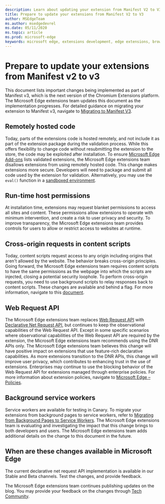 ```yaml
---
description: Learn about updating your extension from Manifest V2 to V3
title: Prepare to update your extensions from Manifest V2 to V3
author: MSEdgeTeam
ms.author: msedgedevrel
ms.date: 05/11/2020
ms.topic: article
ms.prod: microsoft-edge
keywords: microsoft edge, extensions development, edge extensions, browser extensions, addons, developer, manifest v3, migrate to manifest v3
---
```

# Prepare to update your extensions from Manifest v2 to v3

This document lists important changes being implemented as part of Manifest v3, which is the next version of the Chromium Extensions platform.  The Microsoft Edge extensions team updates this document as the implementation progresses.  For detailed guidance on migrating your extension to Manifest v3, navigate to [Migrating to Manifest V3](https://developer.chrome.com/docs/extensions/mv3/mv3-migration-checklist).


<!-- ====================================================================== -->
## Remotely hosted code

Today, parts of the extensions code is hosted remotely, and not include it as part of the extension package during the validation process.  While this offers flexibility to change code without resubmitting the extension to the store, the code may be exploited after installation.  To ensure [Microsoft Edge Add-ons](https://microsoftedge.microsoft.com/addons) lists validated extensions, the Microsoft Edge extensions team disallows extensions from using remotely hosted code.  This change makes extensions more secure.  Developers will need to package and submit all code used by the extension for validation.  Alternatively, you may use the `eval()` function in a [sandboxed environment](https://developer.chrome.com/docs/extensions/mv2/sandboxingEval).


<!-- ====================================================================== -->
## Run-time host permissions

At installation time, extensions may request blanket permissions to access all sites and content.  These permissions allow extensions to operate with minimum intervention, and create a risk to user privacy and security.  To improve transparency, the Microsoft Edge extensions team provides controls for users to allow or restrict access to websites at runtime.


<!-- ====================================================================== -->
## Cross-origin requests in content scripts

Today, content scripts request access to any origin including origins that aren't allowed by the website.  The behavior breaks cross-origin principles.  Going forward, the Microsoft Edge extensions team requires content scripts to have the same permissions as the webpage into which the scripts are injected, closing a potential security loophole.  To perform cross-origin requests, you need to use background scripts to relay responses back to content scripts.  These changes are available and behind a flag.  For more information, navigate to this [document](https://www.chromium.org/Home/chromium-security/extension-content-script-fetches).


<!-- ====================================================================== -->
## Web Request API

The Microsoft Edge extensions team replaces [Web Request API](https://developer.chrome.com/docs/extensions/reference/webRequest) with [Declarative Net Request API](https://developer.chrome.com/docs/extensions/reference/declarativeNetRequest), but continues to keep the observational capabilities of the Web Request API.  Except in some specific scenarios where observational capabilities of the Web Request API are required by the extension, the Microsoft Edge extensions team recommends using the DNR APIs only.  The Microsoft Edge extensions team believes this change will have positive impact on extensions that use feature-rich declarative capabilities.  As more extensions transition to the DNR APIs, this change will improve user privacy, which contributes to enhancing trust in the use of extensions.
Enterprises may continue to use the blocking behavior of the Web Request API for extensions managed through enterprise policies.  For more information about extension policies, navigate to [Microsoft Edge – Policies](/deployedge/microsoft-edge-policies#extensions).


<!-- ====================================================================== -->
## Background service workers

Service workers are available for testing in Canary.  To migrate your extensions from background pages to service workers, refer to [Migrating from Background Pages to Service Workers](https://developer.chrome.com/docs/extensions/mv3/migrating_to_service_workers).  The Microsoft Edge extensions team is evaluating and investigating the impact that this change brings to both developers and users.  The Microsoft Edge extensions team adds additional details on the change to this document in the future.


<!-- ====================================================================== -->
## When are these changes available in Microsoft Edge

The current declarative net request API implementation is available in our Stable and Beta channels. Test the changes, and provide feedback.

The Microsoft Edge extensions team continues publishing updates on the blog.  You may provide your feedback on the changes through [Tech Community](https://techcommunity.microsoft.com/t5/articles/manifest-v3-changes-are-now-available-in-microsoft-edge/m-p/1780254).
